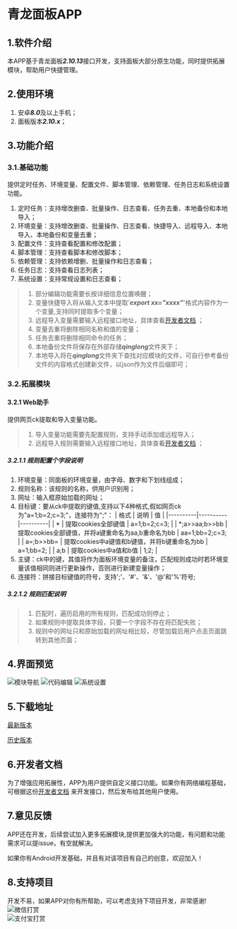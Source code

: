 # 青龙面板APP

## 1.软件介绍
本APP基于青龙面板***2.10.13***接口开发，支持面板大部分原生功能，同时提供拓展模块，帮助用户快捷管理。  

## 2.使用环境

1. 安卓***8.0***及以上手机；  
2. 面板版本***2.10.x***；  

## 3.功能介绍

### 3.1.基础功能

提供定时任务、环境变量、配置文件、脚本管理、依赖管理、任务日志和系统设置功能。  

1. 定时任务：支持增改删查、批量操作、日志查看、任务去重、本地备份和本地导入；
2. 环境变量：支持增改删查、批量操作、日志查看、快捷导入、远程导入、本地导入、本地备份和变量去重；
3. 配置文件：支持查看配置和修改配置；
4. 脚本管理：支持查看脚本和修改脚本；
5. 依赖管理：支持依赖增删、批量操作和日志查看；
6. 任务日志：支持查看日志列表；
7. 系统设置：支持常规设置和日志查看；

>1. 部分编辑功能需要长按详细信息位置唤醒；
>2. 变量快捷导入将从输入文本中提取'***export xx="xxxx"***'格式内容作为一个变量,支持同时提取多个变量；
>3. 远程导入变量需要输入远程接口地址，具体查看[开发者文档](https://gitee.com/wsfsp4/QingLong/blob/master/developer.md) ；
>4. 变量去重将删除相同名称和值的变量；
>5. 任务去重将删除相同命令的任务；
>6. 本地备份文件将保存在外部存储***qinglong***文件夹下；
>7. 本地导入将在***qinglong***文件夹下查找对应模块的文件，可自行参考备份文件的内容格式创建新文件，以json作为文件后缀即可；


### 3.2.拓展模块

#### 3.2.1 Web助手

提供网页ck提取和导入变量功能。  

>1. 导入变量功能需要先配置规则，支持手动添加或远程导入；  
>2. 远程导入规则需要输入远程接口地址，具体查看[开发者文档](https://gitee.com/wsfsp4/QingLong/blob/master/developer.md) ；

##### 3.2.1.1 规则配置个字段说明

1. 环境变量：同面板的环境变量，由字母、数字和下划线组成；
2. 规则名称：该规则的名称，供用户识别用；
3. 网址：输入框原始加载的网址；
4. 目标键：要从ck中提取的键值,支持以下4种格式,假如网页ck为"a=1;b=2;c=3;"，连接符为";"： 
   | 格式 | 说明 | 值 |
   |----------|----------|----------| 
   | * | 提取cookies全部键值 | a=1;b=2;c=3; | 
   | *;a>>aa;b>>bb | 提取cookies全部键值，并将a键重命名为aa,b重命名为bb | aa=1;bb=2;c=3; | 
   | a=;b>>bb= | 提取cookies中a键值和b键值，并将b键重命名为bb | a=1;bb=2; | 
   | a;b | 提取cookies中a值和b值 | 1;2; |
5. 主键：ck中的键，其值将作为面板环境变量的备注，匹配规则成功时若环境变量该值相同则进行更新操作，否则进行新建变量操作；
6. 连接符：拼接目标键值的符号，支持';'、'#'、'&'、'@'和'%'符号;

##### 3.2.1.2 规则匹配说明

>1. 匹配时，遍历启用的所有规则，匹配成功则停止；
>2. 如果规则中提取具体字段，只要一个字段不存在将匹配失败；
>3. 规则中的网址只和原始加载的网址相比较，尽管加载后用户点击页面跳转到其他页面；


## 4.界面预览
![模块导航](https://gitee.com/wsfsp4/QingLong/raw/master/static/imgs/preview_1.png)
![代码编辑](https://gitee.com/wsfsp4/QingLong/raw/master/static/imgs/preview_2.png)
![系统设置](https://gitee.com/wsfsp4/QingLong/raw/master/static/imgs/preview_2.png)

## 5.下载地址
[最新版本](https://gitee.com/wsfsp4/QingLong/releases/tag/V1.4)

[历史版本](https://gitee.com/wsfsp4/QingLong/releases)

## 6.开发者文档
为了增强应用拓展性，APP为用户提供自定义接口功能。如果你有网络编程基础，可根据这份[开发者文档](https://gitee.com/wsfsp4/QingLong/blob/master/developer.md) 来开发接口，然后发布给其他用户使用。

## 7.意见反馈

APP还在开发，后续尝试加入更多拓展模块,提供更加强大的功能，有问题和功能需求可以提issue，有空就解决。  

如果你有Android开发基础，并且有对该项目有自己的创意，欢迎加入！

## 8.支持项目
开发不易，如果APP对你有所帮助，可以考虑支持下项目开发，非常感谢!
![微信打赏](https://gitee.com/wsfsp4/QingLong/raw/master/static/imgs/donate_wx.png)  
![支付宝打赏](https://gitee.com/wsfsp4/QingLong/raw/master/static/imgs/donate_zfb.png)

